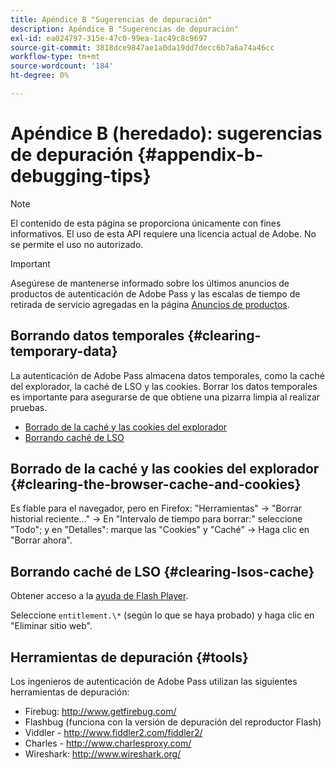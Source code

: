 ```yaml
---
title: Apéndice B "Sugerencias de depuración"
description: Apéndice B "Sugerencias de depuración"
exl-id: ea024797-315e-47c0-99ea-1ac49c8c9697
source-git-commit: 3818dce9847ae1a0da19dd7decc6b7a6a74a46cc
workflow-type: tm+mt
source-wordcount: '184'
ht-degree: 0%

---
```


# Apéndice B (heredado): sugerencias de depuración {#appendix-b-debugging-tips}

>[!NOTE]
>
>El contenido de esta página se proporciona únicamente con fines informativos. El uso de esta API requiere una licencia actual de Adobe. No se permite el uso no autorizado.

>[!IMPORTANT]
>
> Asegúrese de mantenerse informado sobre los últimos anuncios de productos de autenticación de Adobe Pass y las escalas de tiempo de retirada de servicio agregadas en la página [Anuncios de productos](/help/authentication/product-announcements.md).

## Borrando datos temporales {#clearing-temporary-data}

La autenticación de Adobe Pass almacena datos temporales, como la caché del explorador, la caché de LSO y las cookies. Borrar los datos temporales es importante para asegurarse de que obtiene una pizarra limpia al realizar pruebas.

- [Borrado de la caché y las cookies del explorador](#clearing-the-browser-cache-and-cookies)
- [Borrando caché de LSO](#clearing-lsos-cache)


## Borrado de la caché y las cookies del explorador {#clearing-the-browser-cache-and-cookies}

Es fiable para el navegador, pero en Firefox: &quot;Herramientas&quot; -\> &quot;Borrar historial reciente...&quot; -\> En &quot;Intervalo de tiempo para borrar:&quot; seleccione &quot;Todo&quot;; y en &quot;Detalles&quot;: marque las &quot;Cookies&quot; y &quot;Caché&quot; -\> Haga clic en &quot;Borrar ahora&quot;.


## Borrando caché de LSO {#clearing-lsos-cache}

Obtener acceso a la [ayuda de Flash Player](http://www.macromedia.com/support/documentation/en/flashplayer/help/settings_manager07.html).

Seleccione ```entitlement.\*``` (según lo que se haya probado) y haga clic en &quot;Eliminar sitio web&quot;.


## Herramientas de depuración {#tools}

Los ingenieros de autenticación de Adobe Pass utilizan las siguientes herramientas de depuración:

- Firebug: <http://www.getfirebug.com/>
- Flashbug (funciona con la versión de depuración del reproductor Flash)
- Viddler - <http://www.fiddler2.com/fiddler2/>
- Charles - <http://www.charlesproxy.com/>
- Wireshark: <http://www.wireshark.org/>


<!--
## Related Information

- [Programmer Integration Guide](/help/authentication/programmer-integration-guide-overview.md)

- [Using Charles Proxy (Tech Note)](https://tve.zendesk.com/hc/en-us/articles/204962849-Using-Charles-Proxy)
-->
